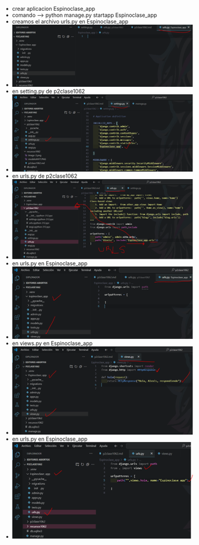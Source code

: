 - crear aplicacion Espinoclase_app
- comando --> python manage.py startapp Espinoclase_app
- creamos el archivo urls.py en Espinoclase_app
- ![alt text](image-2.png)
- en setting.py de p2clase1062
- ![alt text](image.png)
- en urls.py de p2clase1062
- ![alt text](image-1.png)
- en urls.py en Espinoclase_app
- ![alt text](image-3.png)
- en views.py en Espinoclase_app
- ![alt text](image-4.png)
- en urls.py en Espinoclase_app
- ![alt text](image-5.png)